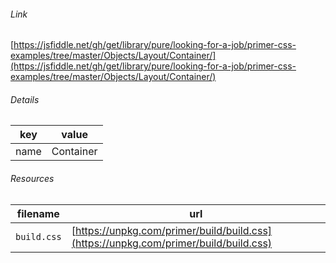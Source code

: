 <!--
https://pypi.org/project/jsfiddle-readme/
-->


###### Link
[https://jsfiddle.net/gh/get/library/pure/looking-for-a-job/primer-css-examples/tree/master/Objects/Layout/Container/](https://jsfiddle.net/gh/get/library/pure/looking-for-a-job/primer-css-examples/tree/master/Objects/Layout/Container/)

###### Details
key|value
-|-
name|Container

###### Resources
filename|url
-|-
`build.css`|[https://unpkg.com/primer/build/build.css](https://unpkg.com/primer/build/build.css)